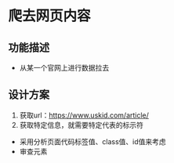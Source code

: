 # 爬去网页内容 

## 功能描述
* 从某一个官网上进行数据拉去

## 设计方案
1. 获取url：https://www.uskid.com/article/
2. 获取特定信息，就需要特定代表的标示符
  * 采用分析页面代码标签值、class值、id值来考虑
  * 审查元素